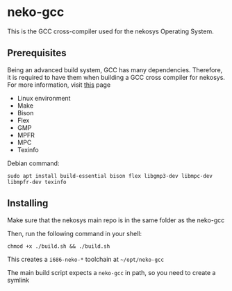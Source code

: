 # neko-gcc
This is the GCC cross-compiler used for the nekosys Operating System.

## Prerequisites
Being an advanced build system, GCC has many dependencies. Therefore, it is required to have them when building a GCC cross compiler for nekosys. For more information, visit [this](https://wiki.osdev.org/Building_GCC#Preparing_for_the_build) page

- Linux environment
- Make
- Bison
- Flex
- GMP
- MPFR
- MPC
- Texinfo

Debian command: 
```
sudo apt install build-essential bison flex libgmp3-dev libmpc-dev libmpfr-dev texinfo
```

## Installing
Make sure that the nekosys main repo is in the same folder as the neko-gcc

Then, run the following command in your shell:
```
chmod +x ./build.sh && ./build.sh
```

This creates a `i686-neko-*` toolchain at `~/opt/neko-gcc`

The main build script expects a `neko-gcc` in path, so you need to create a symlink 
